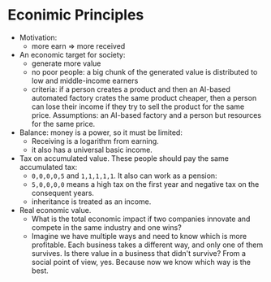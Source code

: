 # Econimic Principles

- Motivation:
  - more earn => more received
- An economic target for  society:
  - generate more value
  - no poor people: a big chunk of the generated value is distributed to low and middle-income earners
  - criteria: if a person creates a product and then an AI-based automated factory crates the same product cheaper, then a person can lose their income if they try to sell the product for the same price. Assumptions: an AI-based factory and a person but resources for the same price.
- Balance: money is a power, so it must be limited:
  - Receiving is a logarithm from earning.
  - it also has a universal basic income.
- Tax on accumulated value. These people should pay the same accumulated tax:
  - `0,0,0,0,5` and `1,1,1,1,1`.
  It also can work as a pension:
  - `5,0,0,0,0` means a high tax on the first year and negative tax on the consequent years.
  - inheritance is treated as an income.
- Real economic value.
  - What is the total economic impact if two companies innovate and compete in the same industry and one wins?
  - Imagine we have multiple ways and need to know which is more profitable. Each business takes a different way, and only one of them survives. Is there value in a business that didn't survive? From a social point of view, yes. Because now we know which way is the best. 
